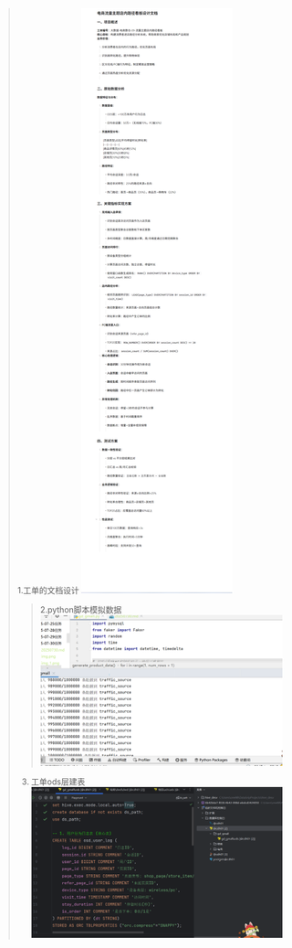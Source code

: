 >1.工单的文档设计
> ![img.png](img.png)
> >2.python脚本模拟数据
> ![img_1.png](img_2.png)
>3. 工单ods层建表
>![img_2.png](img_1.png)
